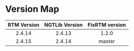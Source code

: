 # Version Map

| RTM Version | NGTLib Version | FixRTM version |
| :---------: | :------------: | :------------: |
| 2.4.14      | 2.4.13         | 1.2.0          |
| 2.4.15      | 2.4.14         | master         |
